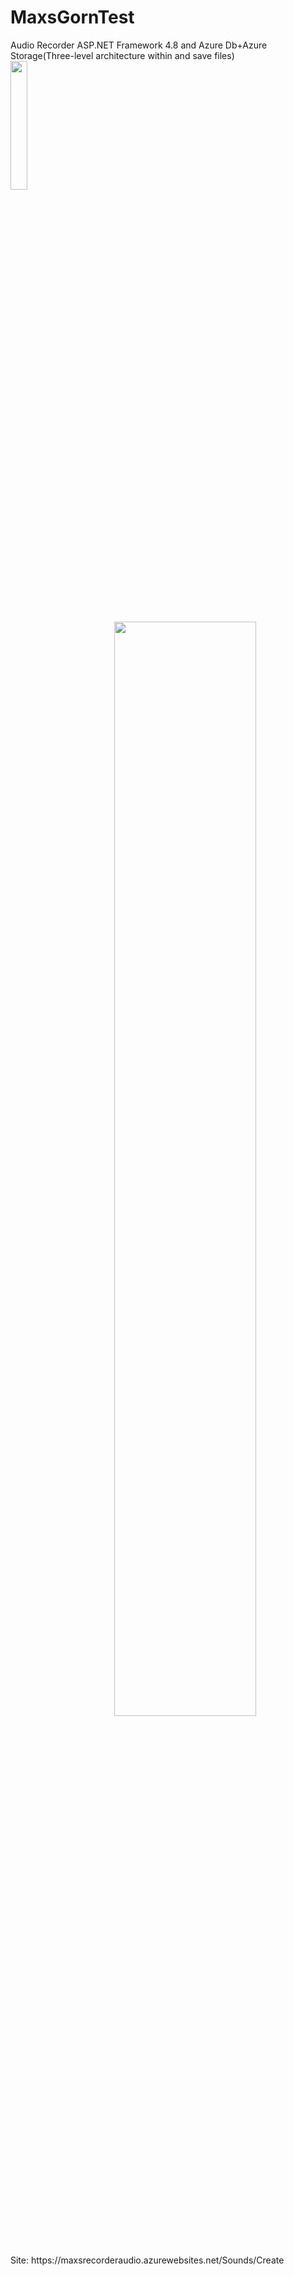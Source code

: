 # MaxsGornTest
<html>
<head>
Audio Recorder ASP.NET Framework 4.8 and Azure Db+Azure Storage(Three-level architecture within and save files)
</head>
<body>
  <div class="row"> 
  <div class="column">
    <img src="https://i.ibb.co/7Gh2LJk/photo-2020-07-15-04-07-23.jpg" align="left" width=23%  />
  </div>
  <div class="column">
  <img src="https://i.ibb.co/BG99cPM/Screenshot-1.png" align="right"  width=67% />
  </div>  
</div>
   
</body>
<footer><summary>Site: https://maxsrecorderaudio.azurewebsites.net/Sounds/Create</summary></footer>
</html>

